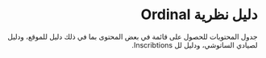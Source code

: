 <div dir="rtl">


#  دليل نظرية Ordinal


  جدول المحتويات للحصول على قائمة في بعض المحتوى بما في ذلك دليل للموقع، ودليل لصيادي الساتوشي، ودليل لل Inscribtions.

